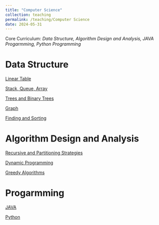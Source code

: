 ```yaml
---
title: "Computer Science"
collection: teaching
permalink: /teaching/Computer Science
date: 2024-05-31
---
```


Core Curriculum: *Data Structure, Algorithm Design and Analysis, JAVA Progarmming, Python Programming*

Data Structure
======
[Linear Table](https://www.bilibili.com/video/BV1nk4y1c7Hp/)

[Stack, Queue, Array](https://www.bilibili.com/video/BV18H4y1U7T8/)

[Trees and Binary Trees](https://www.bilibili.com/video/BV1BM411R78b/)

[Graph](https://www.bilibili.com/video/BV1YQ4y1g7Wn/)

[Finding and Sorting](https://www.bilibili.com/video/BV1bN4y187n6/)


Algorithm Design and Analysis
======
[Recursive and Partitioning Strategies](https://www.bilibili.com/video/BV1hE421u7hs/)

[Dynamic Programming](https://www.bilibili.com/video/BV1vD421T7q9/)

[Greedy Algorithms](https://www.bilibili.com/video/BV1cz421h7SJ/)


Progarmming
======
[JAVA](https://www.bilibili.com/video/BV1AM4y1e7va/)

[Python](https://www.bilibili.com/video/BV1YW4y1X75V/)
